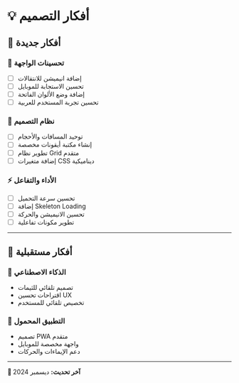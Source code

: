 # 💡 أفكار التصميم

## 🎯 **أفكار جديدة**

### **🌟 تحسينات الواجهة**
- [ ] إضافة انيميشن للانتقالات
- [ ] تحسين الاستجابة للموبايل
- [ ] إضافة وضع الألوان الفاتحة
- [ ] تحسين تجربة المستخدم للعربية

### **🎨 نظام التصميم**
- [ ] توحيد المسافات والأحجام
- [ ] إنشاء مكتبة أيقونات مخصصة
- [ ] تطوير نظام Grid متقدم
- [ ] إضافة متغيرات CSS ديناميكية

### **⚡ الأداء والتفاعل**
- [ ] تحسين سرعة التحميل
- [ ] إضافة Skeleton Loading
- [ ] تحسين الانيميشن والحركة
- [ ] تطوير مكونات تفاعلية

---

## 🔮 **أفكار مستقبلية**

### **🤖 الذكاء الاصطناعي**
- تصميم تلقائي للثيمات
- اقتراحات تحسين UX
- تخصيص تلقائي للمستخدم

### **📱 التطبيق المحمول**
- تصميم PWA متقدم
- واجهة مخصصة للموبايل
- دعم الإيماءات والحركات

---

**📅 آخر تحديث:** ديسمبر 2024